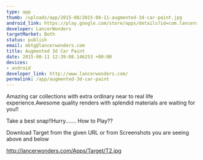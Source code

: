 ```yaml
--- 
type: app
thumb: /uploads/app/2015-08/2015-08-11-augmented-3d-car-paint.jpg
android_link: https://play.google.com/store/apps/details?id=com.lancerwonders.AugmentedCarPaint
developer: LancerWonders
targetMarket: Both
status: publish
email: mktg@lancerwonders.com
title: Augmented 3d Car Paint
date: 2015-08-11 12:39:08.146253 +00:00
devices: 
- android
developer_link: http://www.lancerwonders.com/
permalink: /app/augmented-3d-car-paint
---
```


Amazing car collections with extra ordinary near to real life experience.Awesome quality renders with splendid materials are waiting for you!!

Take a best snap!!Hurry.......
How to Play??

Download Target from the given URL or from Screenshots you are seeing above and below

http://lancerwonders.com/Apps/Target/T2.jpg
